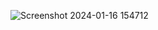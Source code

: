 ![Screenshot 2024-01-16 154712](https://github.com/DeanAkmal/Basic-php/assets/118705266/7d313f0c-b893-4f41-9787-37e26fc3f8b6)
